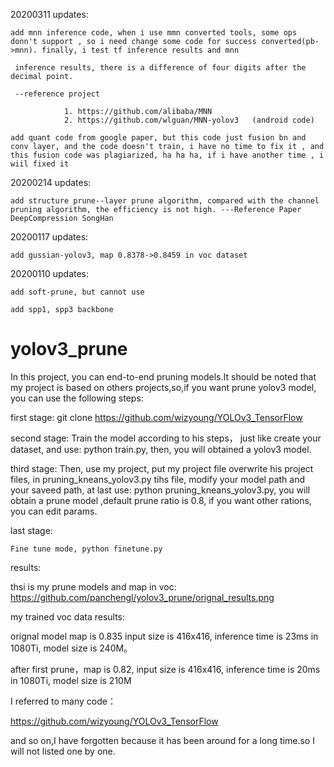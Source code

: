 20200311 updates:

    add mnn inference code, when i use mmn converted tools, some ops donn't support , so i need change some code for success converted(pb->mnn). finally, i test tf inference results and mnn
    
     inference results, there is a difference of four digits after the decimal point.
     
     --reference project
     
                1. https://github.com/alibaba/MNN
                2. https://github.com/wlguan/MNN-yolov3   (android code)

    add quant code from google paper, but this code just fusion bn and conv layer, and the code doesn't train, i have no time to fix it , and this fusion code was plagiarized, ha ha ha, if i have another time , i wiil fixed it

20200214 updates:

    add structure prune--layer prune algorithm, compared with the channel pruning algorithm, the efficiency is not high. ---Reference Paper DeepCompression SongHan

20200117 updates:

    add gussian-yolov3, map 0.8378->0.8459 in voc dataset

20200110 updates:

    add soft-prune, but cannot use
    
    add spp1, spp3 backbone


# yolov3_prune

  In this project, you can end-to-end pruning models.It should be noted that my project is based on others projects,so,if you want prune yolov3 model, you can use the following steps:
  
  first stage:
    git clone https://github.com/wizyoung/YOLOv3_TensorFlow
    
  second stage:
    Train the model according to his steps， just like create your dataset, and use: python train.py, then, you will obtained a yolov3 model.
    
  third stage:
    Then, use my project, put my project file overwrite his project files, in pruning_kneans_yolov3.py tihs file, modify your model path and your saveed path, at last use: python pruning_kneans_yolov3.py, you will obtain a prune model ,default prune ratio is 0.8, if you want other rations, you can edit params.

  last stage:
  
    Fine tune mode, python finetune.py
    
   results:
   
   thsi is my prune models and map in voc:
   https://github.com/panchengl/yolov3_prune/orignal_results.png
   
   my trained voc data results:
   
   orignal model map is 0.835 input size is 416x416, inference time is 23ms in 1080Ti, model size is 240M。
   
   after first prune，map is 0.82, input size is 416x416, inference time is 20ms in 1080Ti, model size is 210M
   
   
I referred to many code：

  https://github.com/wizyoung/YOLOv3_TensorFlow
  
   and so on,I have forgotten because it has been around for a long time.so I will not listed one by one.
   
   
   
   
   
   
    
